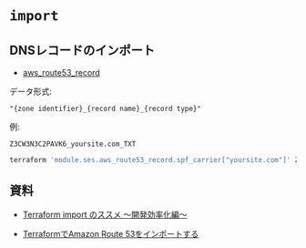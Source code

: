 # `import`



## DNSレコードのインポート

- [aws_route53_record](https://registry.terraform.io/providers/hashicorp/aws/latest/docs/resources/route53_record#import)

データ形式:

    "{zone identifier}_{record name}_{record type}"

例:

    Z3CW3N3C2PAVK6_yoursite.com_TXT

~~~bash
terraform 'module.ses.aws_route53_record.spf_carrier["yoursite.com"]' Z3CW3N3C2PAVK6_yoursite.com_TXT
~~~


## 資料

- [Terraform import のススメ 〜開発効率化編〜](https://tech.layerx.co.jp/entry/improve-iac-development-with-terraform-import)

- [TerraformでAmazon Route 53をインポートする](https://qiita.com/sin9270/items/22b9aa8e7b8aeb631fc3)